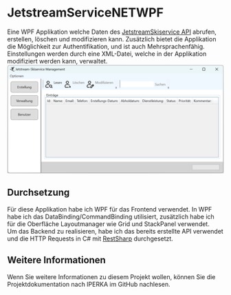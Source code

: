 # JetstreamServiceNETWPF
Eine WPF Applikation welche Daten des [JetstreamSkiservice API](https://github.com/alexanderternst/JetstreamSkiserviceAPI) abrufen, erstellen, löschen und modifizieren kann.
Zusätzlich bietet die Applikation die Möglichkeit zur Authentifikation, und ist auch Mehrsprachenfähig. Einstellungen werden durch eine XML-Datei, welche in der Applikation modifiziert werden kann, verwaltet.
![](https://github.com/alexanderternst/JetstreamServiceNETWPF/blob/master/Projektdokumentation/bilder/verwaltung.png)
## Durchsetzung
Für diese Applikation habe ich WPF für das Frontend verwendet. In WPF habe ich das DataBinding/CommandBinding utilisiert, zusätzlich habe ich für die Oberfläche Layoutmanager wie Grid und StackPanel verwendet.  
Um das Backend zu realisieren, habe ich das bereits erstellte API verwendet und die HTTP Requests in C# mit [RestSharp](https://restsharp.dev/) durchgesetzt.
## Weitere Informationen
Wenn Sie weitere Informationen zu diesem Projekt wollen, können Sie die Projektdokumentation nach IPERKA im GitHub nachlesen.
